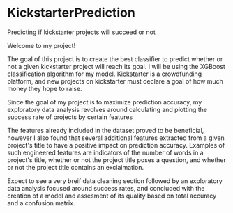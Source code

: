 # KickstarterPrediction
Predicting if kickstarter projects will succeed or not

Welcome to my project!

The goal of this project is to create the best classifier to predict whether or not a given kickstarter project will reach its goal. I 
will be using the XGBoost classification algorithm for my model. Kickstarter is a crowdfunding platform, and new projects on 
kickstarter must declare a goal of how much money they hope to raise.

Since the goal of my project is to maximize prediction accuracy, my exploratory data analysis revolves around calculating and plotting
the success rate of projects by certain features

The features already included in the dataset proved to be beneficial, however I also found that several additional features extracted 
from a given project's title to have a positive impact on prediction accuracy. Examples of such engineered features are indicators of 
the number of words in a project's title, whether or not the project title poses a question, and whether or not the project title 
contains an exclaimation.

Expect to see a very breif data cleaning section followed by an exploratory data analysis focused around success rates, and concluded
with the creation of a model and assesment of its quality based on total accuracy and a confusion matrix.

